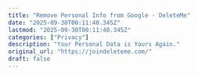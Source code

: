 ```yaml
---
title: "Remove Personal Info from Google - DeleteMe"
date: "2025-09-30T00:11:40.345Z"
lastmod: "2025-09-30T00:11:40.345Z"
categories: ["Privacy"]
description: "Your Personal Data is Yours Again."
original_url: "https://joindeleteme.com/"
draft: false
---
```

